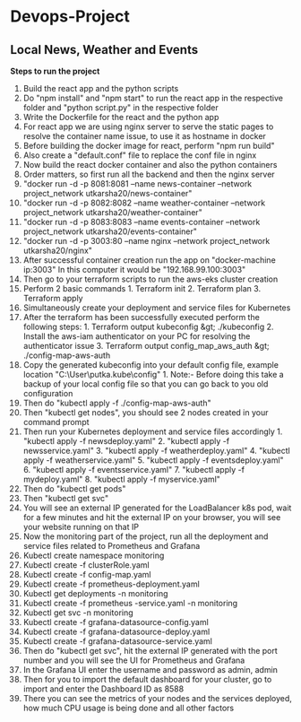# Devops-Project
## Local News, Weather and Events 

**Steps to run the project**

1. Build the react app and the python scripts
2. Do &quot;npm install&quot; and &quot;npm start&quot; to run the react app in the respective folder and &quot;python script.py&quot; in the respective folder
3. Write the Dockerfile for the react and the python app
4. For react app we are using nginx server to serve the static pages to resolve the container name issue, to use it as hostname in docker
5. Before building the docker image for react, perform &quot;npm run build&quot;
6. Also create a &quot;default.conf&quot; file to replace the conf file in nginx
7. Now build the react docker container and also the python containers
8. Order matters, so first run all the backend and then the nginx server
  1. &quot;docker run -d -p 8081:8081 –name news-container –network project\_network utkarsha20/news-container&quot;
  2. &quot;docker run -d -p 8082:8082 –name weather-container –network project\_network utkarsha20/weather-container&quot;
  3. &quot;docker run -d -p 8083:8083 –name events-container –network project\_network utkarsha20/events-container&quot;
  4. &quot;docker run -d -p 3003:80 –name nginx –network project\_network utkarsha20/nginx&quot;
9. After successful container creation run the app on &quot;docker-machine ip:3003&quot; In this computer it would be &quot;192.168.99.100:3003&quot;
10. Then go to your terraform scripts to run the aws-eks cluster creation
  1. Perform 2 basic commands
    1. Terraform init
    2. Terraform plan
    3. Terraform apply
  2. Simultaneously create your deployment and service files for Kubernetes
  3. After the terraform has been successfully executed perform the following steps:
    1. Terraform output kubeconfig \&gt; ./kubeconfig
    2. Install the aws-iam authenticator on your PC for resolving the authenticator issue
    3. Terraform output config\_map\_aws\_auth \&gt; ./config-map-aws-auth
  4. Copy the generated kubeconfig into your default config file, example location &quot;C:\User\putka\.kube\config&quot;
    1. Note:- Before doing this take a backup of your local config file so that you can go back to you old configuration
  5. Then do &quot;kubectl apply -f ./config-map-aws-auth&quot;
  6. Then &quot;kubectl get nodes&quot;, you should see 2 nodes created in your command prompt
  7. Then run your Kubernetes deployment and service files accordingly
    1. &quot;kubectl apply -f newsdeploy.yaml&quot;
    2. &quot;kubectl apply -f newsservice.yaml&quot;
    3. &quot;kubectl apply -f weatherdeploy.yaml&quot;
    4. &quot;kubectl apply -f weatherservice.yaml&quot;
    5. &quot;kubectl apply -f eventsdeploy.yaml&quot;
    6. &quot;kubectl apply -f eventsservice.yaml&quot;
    7. &quot;kubectl apply -f mydeploy.yaml&quot;
    8. &quot;kubectl apply -f myservice.yaml&quot;
  8. Then do &quot;kubectl get pods&quot;
  9. Then &quot;kubectl get svc&quot;
  10. You will see an external IP generated for the LoadBalancer k8s pod, wait for a few minutes and hit the external IP on your browser, you will see your website running on that IP
11. Now the monitoring part of the project, run all the deployment and service files related to Prometheus and Grafana
  1. Kubectl create namespace monitoring
  2. Kubectl create -f clusterRole.yaml
  3. Kubectl create -f config-map.yaml
  4. Kubectl create -f prometheus-deployment.yaml
  5. Kubectl get deployments -n monitoring
  6. Kubectl create -f prometheus -service.yaml -n monitoring
  7. Kubectl get svc -n monitoring
  8. Kubectl create -f grafana-datasource-config.yaml
  9. Kubectl create -f grafana-datasource-deploy.yaml
  10. Kubectl create -f grafana-datasource-service.yaml
  11. Then do &quot;kubectl get svc&quot;, hit the external IP generated with the port number and you will see the UI for Prometheus and Grafana
  12. In the Grafana UI enter the username and password as admin, admin
  13. Then for you to import the default dashboard for your cluster, go to import and enter the Dashboard ID as 8588
  14. There you can see the metrics of your nodes and the services deployed, how much CPU usage is being done and all other factors
